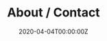 ---
date: "2020-04-04T00:00:00Z"
summary: A little more about me and how to get in touch
title: "About / Contact"
type: widget_page
aliases: [bio]
---
